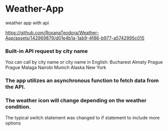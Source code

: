 # Weather-App

weather app with api

https://github.com/RoxanaTeodora/Weather-App/assets/142969879/d01e4b1a-1ab9-4f86-b977-a5742995c015

### Built-in API request by city name

You can call by city name or city name in English:
Bucharest Almaty Prague Prague Malaga Nairobi Munich Alaska New York

### The app utilizes an asynchronous function to fetch data from the API.

### The weather icon will change depending on the weather condition.

The typical switch statement was changed to if statement to include more options
